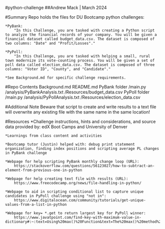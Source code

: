 #python-challenge
##Andrew Mack | March 2024

#Summary
    Repo holds the files for DU Bootcamp python challenges:
    
    *PyBank:
        "In this Challenge, you are tasked with creating a Python script to analyze the financial records of your company. You will be given a financial dataset called budget_data.csv. The dataset is composed of two columns: "Date" and "Profit/Losses"."
        
    *PyPoll:
        "In this Challenge, you are tasked with helping a small, rural town modernize its vote-counting process. You will be given a set of poll data called election_data.csv. The dataset is composed of three columns: "Voter ID", "County", and "Candidate"."
        
    *See Background.md for specific challenge requirements.

#Repo Contents
    Background.md
    README.md
    PyBank folder
        /main.py
        /analysis/PyBankAnalysis.txt
        /Resources/budget_data.csv
    PyPoll folder
        /main.py
        /analysis/PyPollAnalysis.txt
        /Resources/election_data.csv

#Additional Note
    Beware that script to create and write results to a text file will overwrite any existing file with the same name in the same location!

#Resources
    *Challenge instructions, hints and considerations, and source data provided by: edX Boot Camps and University of Denver
    
    *Learnings from class content and activities
    
    *Bootcamp tutor (Justin) helped with: debug print statement organization, finding index positions and scripting average PL changes in PyBank challenge
    
    *Webpage for help scripting PyBank monthly change loop (URL):
        https://stackoverflow.com/questions/56123027/how-to-subtract-an-element-from-previous-one-in-python
    
    *Webpage for help creating text file with results (URL):
        https://www.freecodecamp.org/news/file-handling-in-python/
    
    *Webpage to aid in scripting conditional list to capture unique candidates in PyPoll challenge using "not in":
        https://www.digitalocean.com/community/tutorials/get-unique-values-from-a-list-in-python
    
    *Webpage for key= *.get to return largest key for PyPoll winner:
        https://www.javatpoint.com/find-key-with-maximum-value-in-dictionary#:~:text=Using%20max()%20Function&text=The%20max()%20method%20is,highest%20value%20using%20the%20function.
